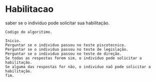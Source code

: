 # Habilitacao
saber se o individuo pode solicitar sua habilitação.
```
Codigo do algoritimo.

Inicio.
Perguntar se o individuo passou no teste piscotecnico.
Perguntar se o individuo passou no teste de legislação.
Perguntar se o individuo passou no teste de direção.
Se todas as respostas forem sim, o individuo pode solicitar a habilitação.
Se alguma das respostas for não, o individuo naõ pode solicitar a habilitação.
fim.
```

